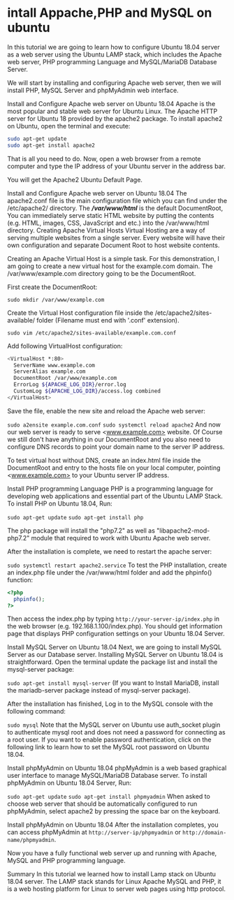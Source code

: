 # intall Appache,PHP and MySQL on ubuntu

In this tutorial we are going to learn how to configure Ubuntu 18.04 server as a web server using the Ubuntu LAMP stack, which includes the Apache web server, PHP programming Language and MySQL/MariaDB Database Server.

We will start by installing and configuring Apache web server, then we will install PHP, MySQL  Server and phpMyAdmin web interface.

Install and Configure Apache web server on Ubuntu 18.04
Apache is the most popular and stable web server for Ubuntu Linux. The Apache HTTP server for Ubuntu 18 provided by the apache2 package. To install apache2 on Ubuntu, open the terminal and execute:

```bash
sudo apt-get update
sudo apt-get install apache2
```

That is all you need to do. Now, open a web browser from a remote computer and type the IP address of your Ubuntu server in the address bar.

You will get the Apache2 Ubuntu Default Page.

Install and Configure Apache web server on Ubuntu 18.04
The apache2.conf file is the main configuration file which you can find under the /etc/apache2/ directory.
The ***/var/www/html*** is the default DocumentRoot, You can immediately serve static HTML website by putting the contents (e.g. HTML, images, CSS, JavaScript and etc.) into the /var/www/html directory.
Creating Apache Virtual Hosts
Virtual Hosting are a way of serving multiple websites from a single server. Every website will have their own configuration and separate Document Root to host website contents.

Creating an Apache Virtual Host is a simple task. For this demonstration, I am going to create a new virtual host for the example.com domain. The /var/www/example.com directory going to be the DocumentRoot.

First create the DocumentRoot:

`sudo mkdir /var/www/example.com`

Create the Virtual Host configuration file inside the /etc/apache2/sites-available/ folder (Filename must end with '.conf' extension).

`sudo vim /etc/apache2/sites-available/example.com.conf`

Add following VirtualHost configuration:

```bash
<VirtualHost *:80>
  ServerName www.example.com
  ServerAlias example.com
  DocumentRoot /var/www/example.com
  ErrorLog ${APACHE_LOG_DIR}/error.log
  CustomLog ${APACHE_LOG_DIR}/access.log combined
</VirtualHost>
```

Save the file, enable the new site and reload the Apache web server:

`sudo a2ensite example.com.conf`
`sudo systemctl reload apache2`
And now our web server is ready to serve <www.example.com> website. Of Course we still don't have anything in our DocumentRoot and you also need to configure DNS records to point your domain name to the server IP address.

To test virtual host without DNS, create an index.html file inside the DocumentRoot and entry to the hosts file on your local computer, pointing <www.example.com> to your Ubuntu server IP address.

Install PHP programming Language
PHP is a programming language for developing web applications and essential part of the Ubuntu LAMP Stack. To install PHP on Ubuntu 18.04, Run:

`sudo apt-get update`
`sudo apt-get install php`

The php package will install the "php7.2" as well as "libapache2-mod-php7.2" module that required to work with Ubuntu Apache web server.

After the installation is complete, we need to restart the apache server:

`sudo systemctl restart apache2.service`
To test the PHP installation, create an index.php file under the /var/www/html folder and add the phpinfo() function:

```php
<?php
  phpinfo();
?>
```

Then access the index.php by typing `http://your-server-ip/index.php` in the web browser (e.g. 192.168.1.100/index.php). You should get information page that displays PHP configuration settings on your Ubuntu 18.04 Server.

Install MySQL Server on Ubuntu 18.04
Next, we are going to install MySQL Server as our Database server. Installing MySQL Server on Ubuntu 18.04 is straightforward. Open the terminal update the package list and install the mysql-server package:

`sudo apt-get install mysql-server`
(If you want to Install MariaDB, install the mariadb-server package instead of mysql-server package).

After the installation has finished, Log in to the MySQL console with the following command:

`sudo mysql`
Note that the MySQL server on Ubuntu use auth_socket plugin to authenticate mysql root and does not need a password for connecting as a root user. If you want to enable password authentication, click on the following link to learn how to set the MySQL root password on Ubuntu 18.04.

Install phpMyAdmin on Ubuntu 18.04
phpMyAdmin is a web based graphical user interface to manage MySQL/MariaDB Database server. To install phpMyAdmin on Ubuntu 18.04 Server, Run:

`sudo apt-get update`
`sudo apt-get install phpmyadmin`
When asked to choose web server that should be automatically configured to run phpMyAdmin, select apache2 by pressing the space bar on the keyboard.

Install phpMyAdmin on Ubuntu 18.04
After the installation completes, you can access phpMyAdmin at `http://server-ip/phpmyadmin` or `http://domain-name/phpmyadmin`.

Now you have a fully functional web server up and running with Apache, MySQL and PHP programming language.

Summary
In this tutorial we learned how to install Lamp stack on Ubuntu 18.04 server. The LAMP stack stands for Linux Apache MySQL and PHP, it is a web hosting platform for Linux to server web pages using http protocol.
